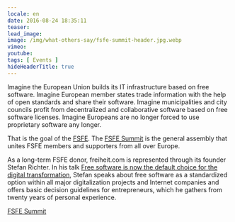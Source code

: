 ```yaml
---
locale: en
date: 2016-08-24 18:35:11
teaser: 
lead_image: 
image: /img/what-others-say/fsfe-summit-header.jpg.webp
vimeo: 
youtube:
tags: [ Events ]
hideHeaderTitle: true
---
```


Imagine the European Union builds its IT infrastructure based on free software. Imagine European member states trade information with the help of open standards and share their software. Imagine municipalities and city councils profit from decentralized and collaborative software based on free software licenses. Imagine Europeans are no longer forced to use proprietary software any longer. 

That is the goal of the [FSFE](https://fsfe.org/). The [FSFE Summit](https://fsfe.org/community/events/2016/summit/frontpage.de.html) is the general assembly that unites FSFE members and supporters from all over Europe. 

As a long-term FSFE donor, freiheit.com is represented through its founder Stefan Richter. In his talk [Free software is now the default choice for the digital transformation](https://conf.qtcon.org/en/qtcon/public/events/475), Stefan speaks about free software as a standardized option within all major digitalization projects and Internet companies and offers basic decision guidelines for entrepreneurs, which he gathers from twenty years of personal experience. 

[FSFE Summit](https://fsfe.org/community/events/2016/summit/frontpage.de.html)


